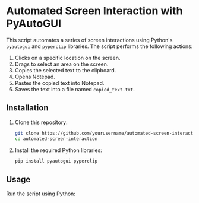 # Automated Screen Interaction with PyAutoGUI

This script automates a series of screen interactions using Python's `pyautogui` and `pyperclip` libraries. The script performs the following actions:

1. Clicks on a specific location on the screen.
2. Drags to select an area on the screen.
3. Copies the selected text to the clipboard.
4. Opens Notepad.
5. Pastes the copied text into Notepad.
6. Saves the text into a file named `copied_text.txt`.


## Installation

1. Clone this repository:
    ```bash
    git clone https://github.com/yourusername/automated-screen-interaction.git
    cd automated-screen-interaction
    ```

2. Install the required Python libraries:
    ```bash
    pip install pyautogui pyperclip
    ```

## Usage

Run the script using Python:

